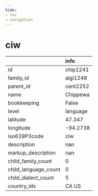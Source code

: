 ```yaml
---
hide:
- toc
- navigation
---
```

# ciw
|                      | info     |
|:---------------------|:---------|
| id                   | chip1241 |
| family_id            | algi1248 |
| parent_id            | cent2252 |
| name                 | Chippewa |
| bookkeeping          | False    |
| level                | language |
| latitude             | 47.347   |
| longitude            | -94.2738 |
| iso639P3code         | ciw      |
| description          | nan      |
| markup_description   | nan      |
| child_family_count   | 0        |
| child_language_count | 0        |
| child_dialect_count  | 5        |
| country_ids          | CA US    |